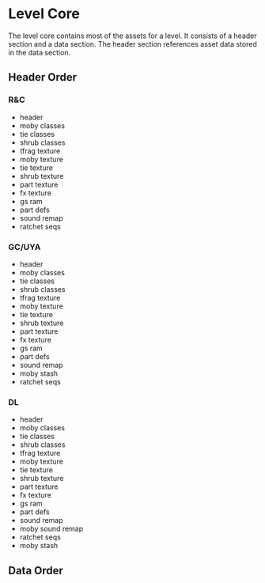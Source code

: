 # Level Core

The level core contains most of the assets for a level. It consists of a header section and a data section. The header section references asset data stored in the data section.

## Header Order

### R&C

- header
- moby classes
- tie classes
- shrub classes
- tfrag texture
- moby texture
- tie texture
- shrub texture
- part texture
- fx texture
- gs ram
- part defs
- sound remap
- ratchet seqs

### GC/UYA

- header
- moby classes
- tie classes
- shrub classes
- tfrag texture
- moby texture
- tie texture
- shrub texture
- part texture
- fx texture
- gs ram
- part defs
- sound remap
- moby stash
- ratchet seqs

### DL

- header
- moby classes
- tie classes
- shrub classes
- tfrag texture
- moby texture
- tie texture
- shrub texture
- part texture
- fx texture
- gs ram
- part defs
- sound remap
- moby sound remap
- ratchet seqs
- moby stash

## Data Order
